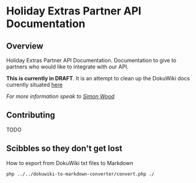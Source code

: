 # Holiday Extras Partner API Documentation

## Overview

Holiday Extras Partner API Documentation. Documentation to give to partners who would like to integrate with our API.

**This is currently in DRAFT**. It is an attempt to clean up the DokuWiki docs currently situated [here](http://docs.holidayextras.co.uk/)

_For more information speak to [Simon Wood](https://github.com/hpoom)_

## Contributing

TODO


## Scibbles so they don't get lost

How to export from DokuWiki txt files to Markdown

    php ../../dokuwiki-to-markdown-converter/convert.php ./
